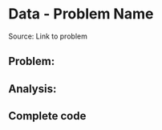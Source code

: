 # Data - Problem Name

Source:  Link to problem

## Problem:





## Analysis:





## Complete code

   
